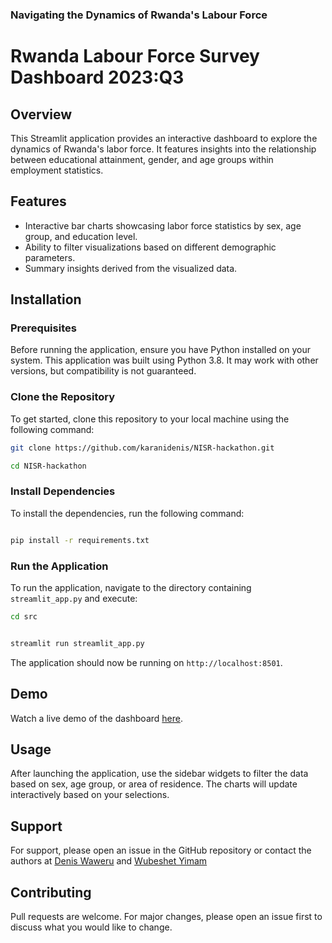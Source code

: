 ### Navigating the Dynamics of Rwanda's Labour Force

# Rwanda Labour Force Survey Dashboard 2023:Q3

## Overview

This Streamlit application provides an interactive dashboard to explore the dynamics of Rwanda's labor force. It features insights into the relationship between educational attainment, gender, and age groups within employment statistics.

## Features

- Interactive bar charts showcasing labor force statistics by sex, age group, and education level.
- Ability to filter visualizations based on different demographic parameters.
- Summary insights derived from the visualized data.

## Installation

### Prerequisites

Before running the application, ensure you have Python installed on your system. This application was built using Python 3.8. It may work with other versions, but compatibility is not guaranteed.

### Clone the Repository

To get started, clone this repository to your local machine using the following command:

```bash
git clone https://github.com/karanidenis/NISR-hackathon.git
```

```bash
cd NISR-hackathon
```

### Install Dependencies

To install the dependencies, run the following command:

```bash

pip install -r requirements.txt
```

### Run the Application

To run the application, navigate to the directory containing `streamlit_app.py` and execute:

```bash
cd src
```

```bash

streamlit run streamlit_app.py
```

The application should now be running on `http://localhost:8501`.

## Demo

Watch a live demo of the dashboard [here](https://watch.screencastify.com/v/EB2aTU4VdIGGBAO2C9AJ).

## Usage

After launching the application, use the sidebar widgets to filter the data based on sex, age group, or area of residence. The charts will update interactively based on your selections.

## Support

For support, please open an issue in the GitHub repository or contact the authors at [Denis Waweru](mailto:d.waweru@alustudent.com) and [Wubeshet Yimam](mailto:w.yimam@alustudent.com)

## Contributing

Pull requests are welcome. For major changes, please open an issue first to discuss what you would like to change.
